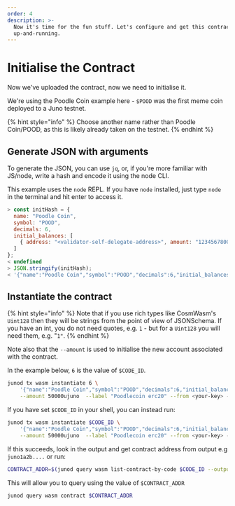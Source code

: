 ```yaml
---
order: 4
description: >-
  Now it's time for the fun stuff. Let's configure and get this contract
  up-and-running.
---
```


# Initialise the Contract

Now we've uploaded the contract, now we need to initialise it.

We're using the Poodle Coin example here - `$POOD` was the first meme coin deployed to a Juno testnet.

{% hint style="info" %}
Choose another name rather than Poodle Coin/POOD, as this is likely already taken on the testnet.
{% endhint %}

## Generate JSON with arguments

To generate the JSON, you can use `jq`, or, if you're more familiar with JS/node, write a hash and encode it using the node CLI.

This example uses the `node` REPL. If you have `node` installed, just type `node` in the terminal and hit enter to access it.

```javascript
> const initHash = {
  name: "Poodle Coin",
  symbol: "POOD",
  decimals: 6,
  initial_balances: [
    { address: "<validator-self-delegate-address>", amount: "12345678000"},
  ]
};
< undefined
> JSON.stringify(initHash);
< '{"name":"Poodle Coin","symbol":"POOD","decimals":6,"initial_balances":[{"address":"<validator-self-delegate-address>","amount":"12345678000"}]}'
```

## Instantiate the contract

{% hint style="info" %}
Note that if you use rich types like CosmWasm's `Uint128` then they will be strings from the point of view of JSONSchema. If you have an int, you do not need quotes, e.g. `1` - but for a `Uint128` you will need them, e.g. "`1"`.
{% endhint %}

Note also that the `--amount` is used to initialise the new account associated with the contract.

In the example below, `6` is the value of `$CODE_ID`.

```bash
junod tx wasm instantiate 6 \
    '{"name":"Poodle Coin","symbol":"POOD","decimals":6,"initial_balances":[{"address":"<validator-self-delegate-address>","amount":"12345678000"}]}' \
    --amount 50000ujuno  --label "Poodlecoin erc20" --from <your-key> --chain-id <chain-id> --gas auto -y
```

If you have set `$CODE_ID` in your shell, you can instead run:

```bash
junod tx wasm instantiate $CODE_ID \
    '{"name":"Poodle Coin","symbol":"POOD","decimals":6,"initial_balances":[{"address":"<validator-self-delegate-address>","amount":"12345678000"}]}' \
    --amount 50000ujuno  --label "Poodlecoin erc20" --from <your-key> --chain-id <chain-id> --gas auto -y
```

If this succeeds, look in the output and get contract address from output e.g `juno1a2b....` or run:

```bash
CONTRACT_ADDR=$(junod query wasm list-contract-by-code $CODE_ID --output json | jq -r '.contracts[0]')
```

This will allow you to query using the value of `$CONTRACT_ADDR`

```bash
junod query wasm contract $CONTRACT_ADDR
```
